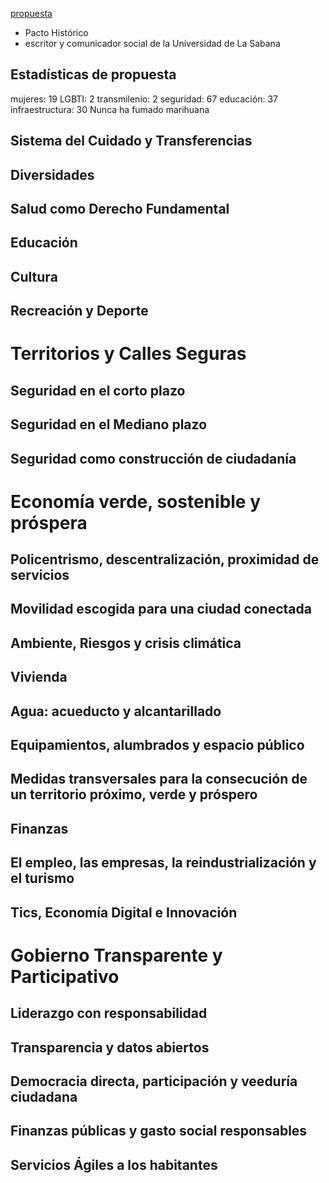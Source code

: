 [propuesta](bolivar.pdf)
- Pacto Histórico
- escritor y comunicador social de la Universidad de La Sabana
## Estadísticas de propuesta
mujeres: 19
LGBTI:  2
transmilenio: 2
seguridad: 67
educación: 37
infraestructura: 30
Nunca ha fumado marihuana
## Sistema del Cuidado y Transferencias
## Diversidades
## Salud como Derecho Fundamental
## Educación
## Cultura
## Recreación y Deporte
# Territorios y Calles Seguras
## Seguridad en el corto plazo
## Seguridad en el Mediano plazo
## Seguridad como construcción de ciudadanía

# Economía verde, sostenible y próspera
## Policentrismo, descentralización, proximidad de servicios
## Movilidad escogida para una ciudad conectada
## Ambiente, Riesgos y crisis climática
## Vivienda
## Agua: acueducto y alcantarillado
## Equipamientos, alumbrados y espacio público
## Medidas transversales para la consecución de un territorio próximo, verde y próspero
## Finanzas
## El empleo, las empresas, la reindustrialización y el turismo
## Tics, Economía Digital e Innovación
# Gobierno Transparente y Participativo
## Liderazgo con responsabilidad
## Transparencia y datos abiertos
## Democracia directa, participación y veeduría ciudadana
## Finanzas públicas y gasto social responsables
## Servicios Ágiles a los habitantes